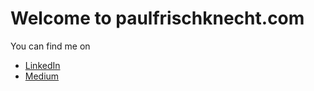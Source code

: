 # Welcome to paulfrischknecht.com
You can find me on

- [LinkedIn](https://www.linkedin.com/in/paul-frischknecht-80a771150/de)
- [Medium](https://medium.com/@paulfrischknecht_57432)

